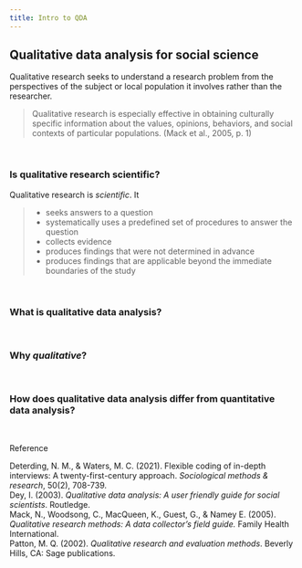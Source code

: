 ```yaml
---
title: Intro to QDA
---
```


## Qualitative data analysis for social science

Qualitative research seeks to understand a research problem from the perspectives of the subject or local population it involves rather than the researcher. 

> Qualitative research is especially effective in obtaining culturally specific information about the values, opinions, behaviors, and social contexts of particular populations. (Mack et al., 2005, p. 1)

<br>

### Is qualitative research scientific?

Qualitative research is *scientific*. It 

> * seeks answers to a question
> * systematically uses a predefined set of procedures to answer the question
> * collects evidence
> * produces findings that were not determined in advance
> * produces findings that are applicable beyond the immediate boundaries of the study

<br>

### What is qualitative data analysis?

<br>

### Why *qualitative*?

<br>

 

### How does qualitative data analysis differ from quantitative data analysis?

<br> 

Reference

Deterding, N. M., & Waters, M. C. (2021). Flexible coding of in-depth interviews: A twenty-first-century approach. *Sociological methods & research*, 50(2), 708-739. <br>
Dey, I. (2003). *Qualitative data analysis: A user friendly guide for social scientists*. Routledge. <br>
Mack, N., Woodsong, C., MacQueen, K., Guest, G., & Namey E. (2005). *Qualitative research methods: A data collector’s field guide.* Family Health International. <br>
Patton, M. Q. (2002). *Qualitative research and evaluation methods*. Beverly Hills, CA: Sage publications.
